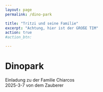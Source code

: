 ```yaml
---
layout: page
permalink: /dino-park

title: "Tritzi und seine Familie"
excerpt: "Achtung, hier ist der GROßE TIM"
action: true
#action_btn:

---
```


#  Dinopark
Einladung zu der Familie Chiarcos\
2025-3-7 von dem Zauberer
